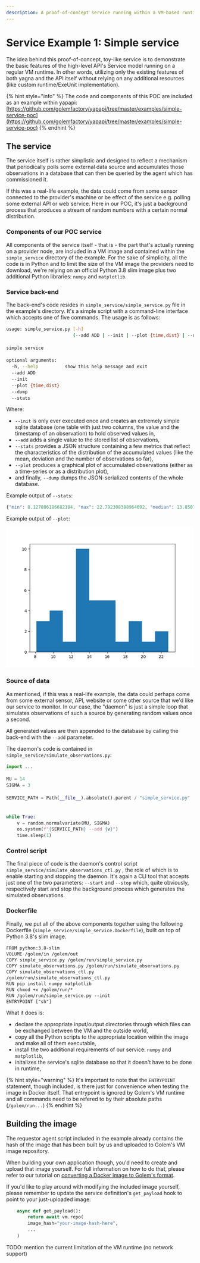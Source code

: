 ```yaml
---
description: A proof-of-concept service running within a VM-based runtime.
---
```


# Service Example 1: Simple service

The idea behind this proof-of-concept, toy-like service is to demonstrate the basic features of the high-level API's Service model running on a regular VM runtime. In other words, utilizing only the existing features of both yagna and the API itself without relying on any additional resources \(like custom runtime/ExeUnit implementation\).

{% hint style="info" %}
The code and components of this POC are included as an example within yapapi: [https://github.com/golemfactory/yapapi/tree/master/examples/simple-service-poc](https://github.com/golemfactory/yapapi/tree/master/examples/simple-service-poc)
{% endhint %}

## The service

The service itself is rather simplistic and designed to reflect a mechanism that periodically polls some external data source and accumulates those observations in a database that can then be queried by the agent which has commissioned it. 

If this was a real-life example, the data could come from some sensor connected to the provider's machine or be effect of the service e.g. polling some external API or web service. Here in our POC, it's just a background process that produces a stream of random numbers with a certain normal distribution.

### Components of our POC service

All components of the service itself - that is - the part that's actually running on a provider node, are included in a VM image and contained within the `simple_service` directory of the example. For the sake of simplicity, all the code is in Python and to limit the size of the VM image the providers need to download, we're relying on an official Python 3.8 slim image plus two additional Python libraries: `numpy` and `matplotlib`.

### Service back-end

The back-end's code resides in `simple_service/simple_service.py` file in the example's directory. It's a simple script with a command-line interface which accepts one of five commands. The usage is as follows:

```bash
usage: simple_service.py [-h]
                         (--add ADD | --init | --plot {time,dist} | --dump | --stats)

simple service

optional arguments:
  -h, --help          show this help message and exit
  --add ADD
  --init
  --plot {time,dist}
  --dump
  --stats
```

Where:

* `--init` is only ever executed once and creates an extremely simple sqlite database \(one table with just two columns, the value and the timestamp of an observation\) to hold observed values in,
* `--add` adds a single value to the stored list of observations,
* `--stats` provides a JSON structure containing a few metrics that reflect the characteristics of the distribution of the accumulated values \(like the mean, deviation and the number of observations so far\),
* `--plot` produces a graphical plot of accumulated observations \(either as a time-series or as a distribution plot\),
* and finally, `--dump` dumps the JSON-serialized contents of the whole database.

Example output of `--stats`:

```javascript
{"min": 8.127806186682104, "max": 22.792308388964692, "median": 13.850778661989605, "mean": 14.480742088585053, "variance": 12.239089690455327, "std dev": 3.4984410371557395, "size": 35}
```

Example output of `--plot`:

![](../../.gitbook/assets/rulkfjiudp.png)

### Source of data

As mentioned, if this was a real-life example, the data could perhaps come from some external sensor, API, website or some other source that we'd like our service to monitor. In our case, the "daemon" is just a simple loop that simulates observations of such a source by generating random values once a second. 

All generated values are then appended to the database by calling the back-end with the `--add` parameter.

The daemon's code is contained in `simple_service/simulate_observations.py`:

```python
import ...

MU = 14
SIGMA = 3

SERVICE_PATH = Path(__file__).absolute().parent / "simple_service.py"


while True:
    v = random.normalvariate(MU, SIGMA)
    os.system(f"{SERVICE_PATH} --add {v}")
    time.sleep(1)
```

### Control script

The final piece of code is the daemon's control script `simple_service/simulate_observations_ctl.py` , the role of which is to enable starting and stopping the daemon. It's again a CLI tool that accepts just one of the two parameters: `--start` and `--stop` which, quite obviously, respectively start and stop the background process which generates the simulated observations.

### Dockerfile

Finally, we put all of the above components together using the following Dockerfile \(`simple_service/simple_service.Dockerfile`\), built on top of Python 3.8's slim image.

```text
FROM python:3.8-slim
VOLUME /golem/in /golem/out
COPY simple_service.py /golem/run/simple_service.py
COPY simulate_observations.py /golem/run/simulate_observations.py
COPY simulate_observations_ctl.py /golem/run/simulate_observations_ctl.py
RUN pip install numpy matplotlib
RUN chmod +x /golem/run/*
RUN /golem/run/simple_service.py --init
ENTRYPOINT ["sh"]

```

What it does is:

* declare the appropriate input/output directories through which files can be exchanged between the VM and the outside world,
* copy all the Python scripts to the appropriate location within the image and make all of them executable,
* install the two additional requirements of our service: `numpy` and `matplotlib`,
* initalizes the service's sqlite database so that it doesn't have to be done in runtime,

{% hint style="warning" %}
It's important to note that the `ENTRYPOINT` statement, though included, is there just for convenience when testing the image in Docker itself. That entrypoint is ignored by Golem's VM runtime and all commands need to be refered to by their absolute paths \(`/golem/run...`\)
{% endhint %}

## Building the image

The requestor agent script included in the example already contains the hash of the image that has been built by us and uploaded to Golem's VM image repository. 

When building your own application though, you'd need to create and upload that image yourself. For full information on how to do that, please refer to our tutorial on [converting a Docker image to Golem's format](../convert-a-docker-image-into-a-golem-image.md).

If you'd like to play around with modifying the included image yourself, please remember to update the service definition's `get_payload` hook to point to your just-uploaded image:

```python
    async def get_payload():
        return await vm.repo(
        image_hash="your-image-hash-here",
        ...
    )
```





  




TODO: mention the current limitation of the VM runtime \(no network support\)

